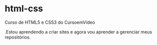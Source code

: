 # html-css
 Curso de HTML5 e CSS3 do CursoemVídeo

 .Estou aprendendo a criar sites e agora vou aprender a gerenciar meus repositórios.
 
